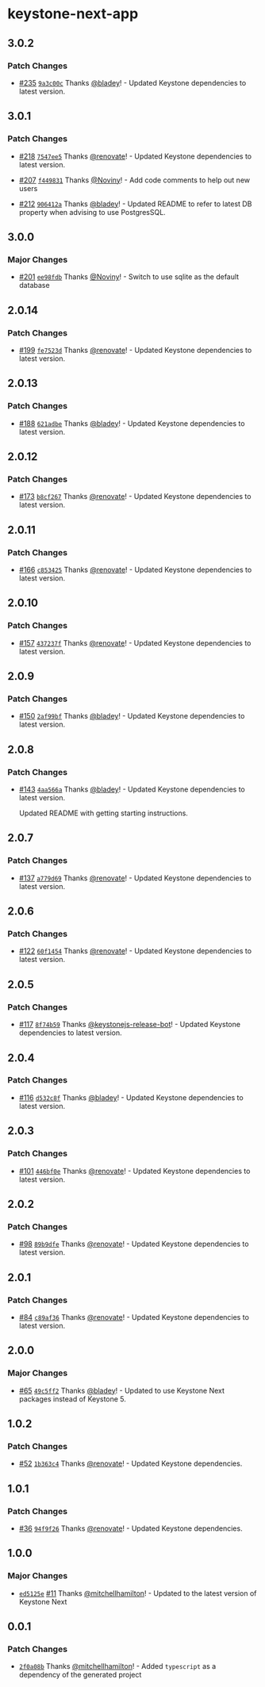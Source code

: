 # keystone-next-app

## 3.0.2

### Patch Changes

- [#235](https://github.com/keystonejs/create-keystone-app/pull/235) [`9a3c00c`](https://github.com/keystonejs/create-keystone-app/commit/9a3c00cb6a719cef330955f8014f431c0ffa38d0) Thanks [@bladey](https://github.com/bladey)! - Updated Keystone dependencies to latest version.

## 3.0.1

### Patch Changes

- [#218](https://github.com/keystonejs/create-keystone-app/pull/218) [`7547ee5`](https://github.com/keystonejs/create-keystone-app/commit/7547ee505c056cf18e7f9a6babdc0f51205b7d8c) Thanks [@renovate](https://github.com/apps/renovate)! - Updated Keystone dependencies to latest version.

* [#207](https://github.com/keystonejs/create-keystone-app/pull/207) [`f449831`](https://github.com/keystonejs/create-keystone-app/commit/f4498310ea66db1b287701e2e50a2486617859d9) Thanks [@Noviny](https://github.com/Noviny)! - Add code comments to help out new users

- [#212](https://github.com/keystonejs/create-keystone-app/pull/212) [`906412a`](https://github.com/keystonejs/create-keystone-app/commit/906412a1b3b791eeca90225e585c1bd91369a503) Thanks [@bladey](https://github.com/bladey)! - Updated README to refer to latest DB property when advising to use PostgresSQL.

## 3.0.0

### Major Changes

- [#201](https://github.com/keystonejs/create-keystone-app/pull/201) [`ee98fdb`](https://github.com/keystonejs/create-keystone-app/commit/ee98fdba87ee303e47790aa146575316de299fb6) Thanks [@Noviny](https://github.com/Noviny)! - Switch to use sqlite as the default database

## 2.0.14

### Patch Changes

- [#199](https://github.com/keystonejs/create-keystone-app/pull/199) [`fe7523d`](https://github.com/keystonejs/create-keystone-app/commit/fe7523dc1ee04d46a7d506554418fd3812729b46) Thanks [@renovate](https://github.com/apps/renovate)! - Updated Keystone dependencies to latest version.

## 2.0.13

### Patch Changes

- [#188](https://github.com/keystonejs/create-keystone-app/pull/188) [`621adbe`](https://github.com/keystonejs/create-keystone-app/commit/621adbe62de80a79b0759d3e806816b4097bb2a7) Thanks [@bladey](https://github.com/bladey)! - Updated Keystone dependencies to latest version.

## 2.0.12

### Patch Changes

- [#173](https://github.com/keystonejs/create-keystone-app/pull/173) [`b8cf267`](https://github.com/keystonejs/create-keystone-app/commit/b8cf26719456a0c88788f6d6ea3fec05af2b57a6) Thanks [@renovate](https://github.com/apps/renovate)! - Updated Keystone dependencies to latest version.

## 2.0.11

### Patch Changes

- [#166](https://github.com/keystonejs/create-keystone-app/pull/166) [`c853425`](https://github.com/keystonejs/create-keystone-app/commit/c8534250489c33e40323a69c41e644d7199f7329) Thanks [@renovate](https://github.com/apps/renovate)! - Updated Keystone dependencies to latest version.

## 2.0.10

### Patch Changes

- [#157](https://github.com/keystonejs/create-keystone-app/pull/157) [`437237f`](https://github.com/keystonejs/create-keystone-app/commit/437237f671ae40fdbd1bed19ebc272cbb31cbfe6) Thanks [@renovate](https://github.com/apps/renovate)! - Updated Keystone dependencies to latest version.

## 2.0.9

### Patch Changes

- [#150](https://github.com/keystonejs/create-keystone-app/pull/150) [`2af99bf`](https://github.com/keystonejs/create-keystone-app/commit/2af99bf669114eb3cd562abb707729a24aee533e) Thanks [@bladey](https://github.com/bladey)! - Updated Keystone dependencies to latest version.

## 2.0.8

### Patch Changes

- [#143](https://github.com/keystonejs/create-keystone-app/pull/143) [`4aa566a`](https://github.com/keystonejs/create-keystone-app/commit/4aa566a8c2dccfab1264518f90d62899b467f15d) Thanks [@bladey](https://github.com/bladey)! - Updated Keystone dependencies to latest version.

  Updated README with getting starting instructions.

## 2.0.7

### Patch Changes

- [#137](https://github.com/keystonejs/create-keystone-app/pull/137) [`a779d69`](https://github.com/keystonejs/create-keystone-app/commit/a779d691f385d152478d49a5f01ceb1bc0cc69ac) Thanks [@renovate](https://github.com/apps/renovate)! - Updated Keystone dependencies to latest version.

## 2.0.6

### Patch Changes

- [#122](https://github.com/keystonejs/create-keystone-app/pull/122) [`60f1454`](https://github.com/keystonejs/create-keystone-app/commit/60f1454e354f37a587a75d7cb54c165862fc392d) Thanks [@renovate](https://github.com/apps/renovate)! - Updated Keystone dependencies to latest version.

## 2.0.5

### Patch Changes

- [#117](https://github.com/keystonejs/create-keystone-app/pull/117) [`8f74b59`](https://github.com/keystonejs/create-keystone-app/commit/8f74b5958c0892495f53ca7f16c12eab22bb5ce5) Thanks [@keystonejs-release-bot](https://github.com/keystonejs-release-bot)! - Updated Keystone dependencies to latest version.

## 2.0.4

### Patch Changes

- [#116](https://github.com/keystonejs/create-keystone-app/pull/116) [`d532c8f`](https://github.com/keystonejs/create-keystone-app/commit/d532c8fcc243fd4d37d45a47eb4a1c7698fca494) Thanks [@bladey](https://github.com/bladey)! - Updated Keystone dependencies to latest version.

## 2.0.3

### Patch Changes

- [#101](https://github.com/keystonejs/create-keystone-app/pull/101) [`446bf0e`](https://github.com/keystonejs/create-keystone-app/commit/446bf0e745e30d814a438c81eb8f7dd275174ff9) Thanks [@renovate](https://github.com/apps/renovate)! - Updated Keystone dependencies to latest version.

## 2.0.2

### Patch Changes

- [#98](https://github.com/keystonejs/create-keystone-app/pull/98) [`89b9dfe`](https://github.com/keystonejs/create-keystone-app/commit/89b9dfe8e47cac6fd493fc661c965cdaad5a23d8) Thanks [@renovate](https://github.com/apps/renovate)! - Updated Keystone dependencies to latest version.

## 2.0.1

### Patch Changes

- [#84](https://github.com/keystonejs/create-keystone-app/pull/84) [`c89af36`](https://github.com/keystonejs/create-keystone-app/commit/c89af3675afa9e1b3c1ec157ab93a761d7914fdb) Thanks [@renovate](https://github.com/apps/renovate)! - Updated Keystone dependencies to latest version.

## 2.0.0

### Major Changes

- [#65](https://github.com/keystonejs/create-keystone-next-app/pull/65) [`49c5ff2`](https://github.com/keystonejs/create-keystone-next-app/commit/49c5ff2d9892de0692a05a1f1dc01501f2979bc8) Thanks [@bladey](https://github.com/bladey)! - Updated to use Keystone Next packages instead of Keystone 5.

## 1.0.2

### Patch Changes

- [#52](https://github.com/keystonejs/create-keystone-next-app/pull/52) [`1b363c4`](https://github.com/keystonejs/create-keystone-next-app/commit/1b363c41cd96299e68cd3d9db3be94b13a7844e5) Thanks [@renovate](https://github.com/apps/renovate)! - Updated Keystone dependencies.

## 1.0.1

### Patch Changes

- [#36](https://github.com/keystonejs/create-keystone-next-app/pull/36) [`94f9f26`](https://github.com/keystonejs/create-keystone-next-app/commit/94f9f267eea6862605ca443a83997062eeeb6b92) Thanks [@renovate](https://github.com/apps/renovate)! - Updated Keystone dependencies.

## 1.0.0

### Major Changes

- [`ed5125e`](https://github.com/keystonejs/create-keystone-next-app/commit/ed5125e857e327347182588fa3917c225d741185) [#11](https://github.com/keystonejs/create-keystone-next-app/pull/11) Thanks [@mitchellhamilton](https://github.com/mitchellhamilton)! - Updated to the latest version of Keystone Next

## 0.0.1

### Patch Changes

- [`2f0a08b`](https://github.com/keystonejs/create-keystone-next-app/commit/2f0a08be8e41339b8eca8004198babd0342016d8) Thanks [@mitchellhamilton](https://github.com/mitchellhamilton)! - Added `typescript` as a dependency of the generated project
